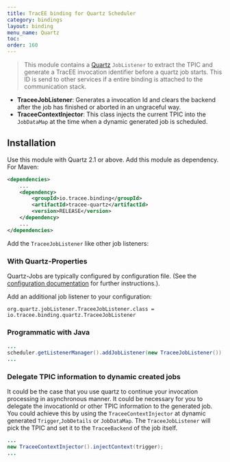 ```yaml
---
title: TracEE binding for Quartz Scheduler
category: bindings
layout: binding
menu_name: Quartz
toc:
order: 160
---
```


> This module contains a [Quartz](http://quartz-scheduler.org/) `JobListener` to extract the TPIC and generate a TracEE invocation identifier before a quartz job starts. This ID is send to other services if a entire binding is attached to the communication stack.

* __TraceeJobListener__: Generates a invocation Id and clears the backend after the job has finished or aborted in an ungraceful way.
* __TraceeContextInjector__: This class injects the current TPIC into the `JobDataMap` at the time when a dynamic generated job is scheduled.

## Installation

Use this module with Quartz 2.1 or above. Add this module as dependency. For Maven:

```xml
<dependencies>
    ...
    <dependency>
        <groupId>io.tracee.binding</groupId>
        <artifactId>tracee-quartz</artifactId>
        <version>RELEASE</version>
    </dependency>
    ...
</dependencies>
```

Add the `TraceeJobListener` like other job listeners:

### With Quartz-Properties

Quartz-Jobs are typically configured by configuration file. (See the [configuration documentation](http://quartz-scheduler.org/generated/2.2.1/html/qs-all/#page/Quartz_Scheduler_Documentation_Set%2Fco-ovr_about_quartz_configuration.html%23) for further instructions.).

Add an additional job listener to your configuration:

```
org.quartz.jobListener.TraceeJobListener.class = io.tracee.binding.quartz.TraceeJobListener
```

### Programmatic with Java

```java
...
scheduler.getListenerManager().addJobListener(new TraceeJobListener());
...
```

### Delegate TPIC information to dynamic created jobs
It could be the case that you use quartz to continue your invocation processing in asynchronous manner. It could be necessary for you to delegate the invocationId or other TPIC information to the generated job. You could achieve this by using the `TraceeContextInjector` at dynamic generated `Trigger`,`JobDetails` or `JobDataMap`. The
`TraceeJobListener` will pick the TPIC and set it to the `TraceeBackend` of the job itself.

```java
...
new TraceeContextInjector().injectContext(trigger);
...
```
